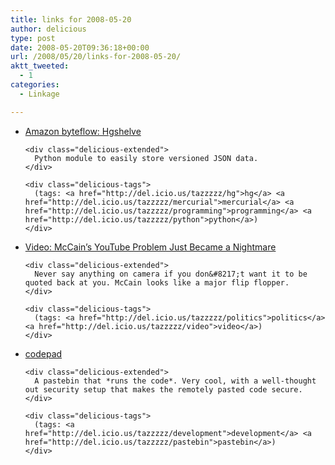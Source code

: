 ```yaml
---
title: links for 2008-05-20
author: delicious
type: post
date: 2008-05-20T09:36:18+00:00
url: /2008/05/20/links-for-2008-05-20/
aktt_tweeted:
  - 1
categories:
  - Linkage

---
```

<ul class="delicious">
  <li>
    <div class="delicious-link">
      <a href="http://piranha.org.ua/blog/2008/05/19/hgshelve/">Amazon byteflow: Hgshelve</a>
    </div>
    
    <div class="delicious-extended">
      Python module to easily store versioned JSON data.
    </div>
    
    <div class="delicious-tags">
      (tags: <a href="http://del.icio.us/tazzzzz/hg">hg</a> <a href="http://del.icio.us/tazzzzz/mercurial">mercurial</a> <a href="http://del.icio.us/tazzzzz/programming">programming</a> <a href="http://del.icio.us/tazzzzz/python">python</a>)
    </div>
  </li>
  
  <li>
    <div class="delicious-link">
      <a href="http://bravenewfilms.org/blog/39179-mccain-s-youtube-problem-just-became-a-nightmare">Video: McCain&#8217;s YouTube Problem Just Became a Nightmare</a>
    </div>
    
    <div class="delicious-extended">
      Never say anything on camera if you don&#8217;t want it to be quoted back at you. McCain looks like a major flip flopper.
    </div>
    
    <div class="delicious-tags">
      (tags: <a href="http://del.icio.us/tazzzzz/politics">politics</a> <a href="http://del.icio.us/tazzzzz/video">video</a>)
    </div>
  </li>
  
  <li>
    <div class="delicious-link">
      <a href="http://codepad.org/">codepad</a>
    </div>
    
    <div class="delicious-extended">
      A pastebin that *runs the code*. Very cool, with a well-thought out security setup that makes the remotely pasted code secure.
    </div>
    
    <div class="delicious-tags">
      (tags: <a href="http://del.icio.us/tazzzzz/development">development</a> <a href="http://del.icio.us/tazzzzz/pastebin">pastebin</a>)
    </div>
  </li>
</ul>